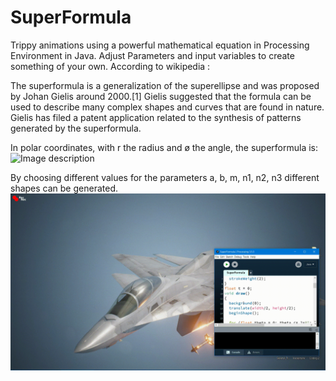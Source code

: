 # SuperFormula
Trippy animations using a powerful mathematical equation in Processing Environment in Java. Adjust Parameters and input variables to create something of your own.
According to wikipedia : 

The superformula is a generalization of the superellipse and was proposed by Johan Gielis around 2000.[1] Gielis suggested that the formula can be used to describe many complex shapes and curves that are found in nature. Gielis has filed a patent application related to the synthesis of patterns generated by the superformula.

In polar coordinates, with  r the radius and ø the angle, the superformula is:
![Image description](http://paulbourke.net/geometry/supershape/equation1.gif)


By choosing different values for the parameters a, b, m, n1, n2, n3 different shapes can be generated.
![](https://github.com/kickereb/SuperFormula/blob/master/SuperFormula.gif)

